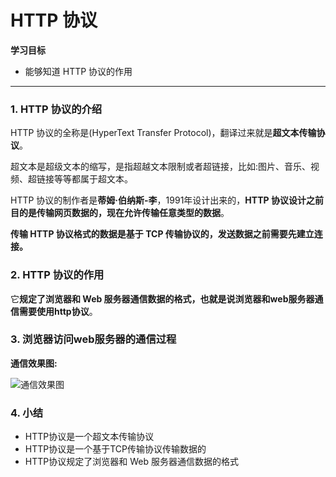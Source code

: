 # HTTP 协议

**学习目标**

* 能够知道 HTTP 协议的作用

---

### 1. HTTP 协议的介绍

HTTP 协议的全称是(HyperText Transfer Protocol)，翻译过来就是**超文本传输协议**。

超文本是超级文本的缩写，是指超越文本限制或者超链接，比如:图片、音乐、视频、超链接等等都属于超文本。

HTTP 协议的制作者是**蒂姆·伯纳斯-李**，1991年设计出来的，**HTTP 协议设计之前目的是传输网页数据的，现在允许传输任意类型的数据**。

**传输 HTTP 协议格式的数据是基于 TCP 传输协议的，发送数据之前需要先建立连接。**


### 2. HTTP 协议的作用

它**规定了浏览器和 Web 服务器通信数据的格式，也就是说浏览器和web服务器通信需要使用http协议**。

### 3. 浏览器访问web服务器的通信过程

**通信效果图:**

![通信效果图](https://tva1.sinaimg.cn/large/e6c9d24ely1h0z9cq84ioj20rs0aqtam.jpg)

### 4. 小结

* HTTP协议是一个超文本传输协议
* HTTP协议是一个基于TCP传输协议传输数据的
* HTTP协议规定了浏览器和 Web 服务器通信数据的格式